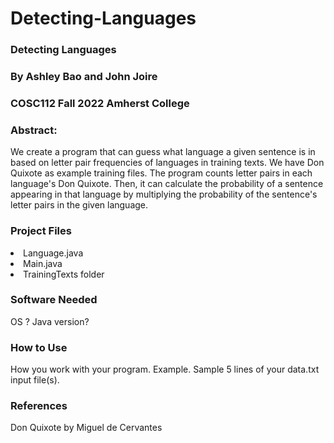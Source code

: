 # Detecting-Languages


<h3>Detecting Languages</h3>
<h3>By Ashley Bao and John Joire</h3>
<h3>COSC112 Fall 2022 Amherst College</h3>
<h3>Abstract:</h3> 
We create a program that can guess what language a given sentence is in based on letter pair frequencies of languages in training texts. We have Don Quixote as example training files. The program counts letter pairs in each language's Don Quixote. Then, it can calculate the probability of a sentence appearing in that language by multiplying the probability of the sentence's letter pairs in the given language.
<h3>Project Files</h3>
<li>Language.java</li>
<li>Main.java</li> 
<li>TrainingTexts folder</li>
<h3>Software Needed</h3>
OS ? Java version?
<h3>How to Use</h3>
How you work with your program. Example.
Sample 5 lines of your data.txt input file(s).
<h3>References</h3> 
Don Quixote by Miguel de Cervantes
